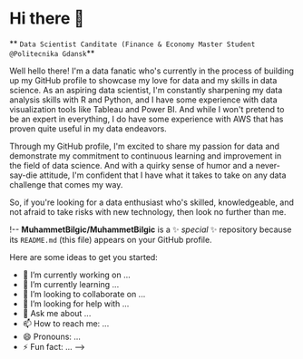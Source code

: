 # Hi there :beginner:

** `Data Scientist Canditate (Finance & Economy Master Student @Politecnika Gdansk`**

Well hello there! I'm a data fanatic who's currently in the process of building up my GitHub profile to showcase my love for data and my skills in data science. As an aspiring data scientist, I'm constantly sharpening my data analysis skills with R and Python, and I have some experience with data visualization tools like Tableau and Power BI. And while I won't pretend to be an expert in everything, I do have some experience with AWS that has proven quite useful in my data endeavors.

Through my GitHub profile, I'm excited to share my passion for data and demonstrate my commitment to continuous learning and improvement in the field of data science. And with a quirky sense of humor and a never-say-die attitude, I'm confident that I have what it takes to take on any data challenge that comes my way.

So, if you're looking for a data enthusiast who's skilled, knowledgeable, and not afraid to take risks with new technology, then look no further than me.

<p align="left">



!--
**MuhammetBilgic/MuhammetBilgic** is a ✨ _special_ ✨ repository because its `README.md` (this file) appears on your GitHub profile.

Here are some ideas to get you started:

- 🔭 I’m currently working on ...
- 🌱 I’m currently learning ...
- 👯 I’m looking to collaborate on ...
- 🤔 I’m looking for help with ...
- 💬 Ask me about ...
- 📫 How to reach me: ...
- 😄 Pronouns: ...
- ⚡ Fun fact: ...
-->
